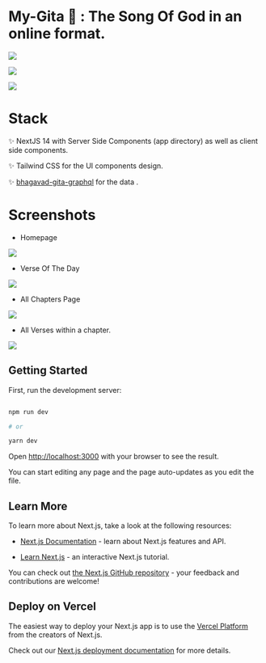 #  My-Gita 📖 : The Song Of God in an online format. 

![](https://img.shields.io/badge/next.js-000000?style=for-the-badge&logo=next-dot-js&logoColor=white)

![](https://img.shields.io/badge/Tailwind_CSS-38B2AC?style=for-the-badge&logo=tailwind-css&logoColor=white)

![](https://img.shields.io/badge/TypeScript-007ACC?style=for-the-badge&logo=typescript&logoColor=white)

#  Stack

✨ NextJS 14 with Server Side Components (app directory) as well as client side components.

✨ Tailwind CSS for the UI components design.

✨ [bhagavad-gita-graphql](https://github.com/gita/bhagavad-gita-graphql) for the data .

#  Screenshots

- Homepage

![](https://i.imgur.com/p9GwqPA.png)

- Verse Of The Day

![](https://i.imgur.com/3YYEyjs.png)

- All Chapters Page

![](https://i.imgur.com/8ENxBGw.png)

- All Verses within a chapter.

![](https://i.imgur.com/Ls2SUuH.png)

##  Getting Started

First, run the development server:

```bash

npm run dev

# or

yarn dev

```

Open [http://localhost:3000](http://localhost:3000) with your browser to see the result.

You can start editing any page and the page auto-updates as you edit the file.


##  Learn More

To learn more about Next.js, take a look at the following resources:

- [Next.js Documentation](https://nextjs.org/docs) - learn about Next.js features and API.

- [Learn Next.js](https://nextjs.org/learn) - an interactive Next.js tutorial.

You can check out [the Next.js GitHub repository](https://github.com/vercel/next.js/) - your feedback and contributions are welcome!

##  Deploy on Vercel

The easiest way to deploy your Next.js app is to use the [Vercel Platform](https://vercel.com/new?utm_medium=default-template&filter=next.js&utm_source=create-next-app&utm_campaign=create-next-app-readme) from the creators of Next.js.

Check out our [Next.js deployment documentation](https://nextjs.org/docs/deployment) for more details.
